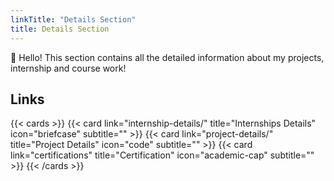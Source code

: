 ```yaml
---
linkTitle: "Details Section"
title: Details Section
---
```


👋 Hello! This section contains all the detailed information about my projects, internship and course work!


## Links

{{< cards >}}
  {{< card link="internship-details/" title="Internships Details" icon="briefcase" subtitle="" >}}
  {{< card link="project-details/" title="Project Details" icon="code" subtitle="" >}}
  {{< card link="certifications" title="Certification" icon="academic-cap" subtitle="" >}}
{{< /cards >}}

[hugo]: https://gohugo.io/
[flex-search]: https://github.com/nextapps-de/flexsearch
[tailwind-css]: https://tailwindcss.com/
